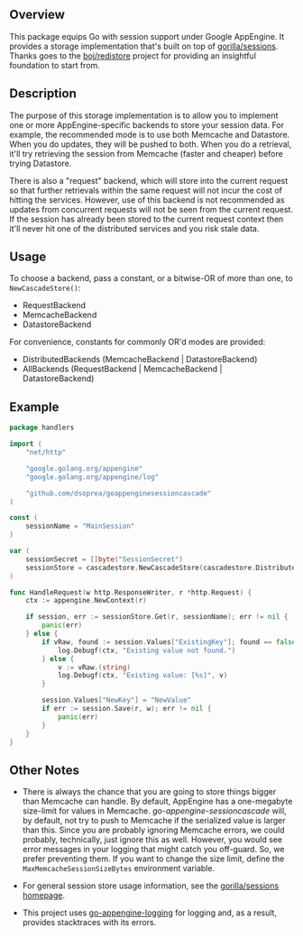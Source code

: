 ## Overview

This package equips Go with session support under Google AppEngine. It provides a storage implementation that's built on top of [gorilla/sessions](http://www.gorillatoolkit.org/pkg/sessions). Thanks goes to the [boj/redistore](https://github.com/boj/redistore) project for providing an insightful foundation to start from.


## Description

The purpose of this storage implementation is to allow you to implement one or more AppEngine-specific backends to store your session data. For example, the recommended mode is to use both Memcache and Datastore. When you do updates, they will be pushed to both. When you do a retrieval, it'll try retrieving the session from Memcache (faster and cheaper) before trying Datastore. 

There is also a "request" backend, which will store into the current request so that further retrievals within the same request will not incur the cost of hitting the services. However, use of this backend is not recommended as updates from concurrent requests will not be seen from the current request. If the session has already been stored to the current request context then it'll never hit one of the distributed services and you risk stale data.


## Usage

To choose a backend, pass a constant, or a bitwise-OR of more than one, to `NewCascadeStore()`:

- RequestBackend
- MemcacheBackend
- DatastoreBackend

For convenience, constants for commonly OR'd modes are provided:

- DistributedBackends (MemcacheBackend | DatastoreBackend)
- AllBackends (RequestBackend | MemcacheBackend | DatastoreBackend)


## Example

```go
package handlers

import (
    "net/http"

    "google.golang.org/appengine"
    "google.golang.org/appengine/log"

    "github.com/dsoprea/goappenginesessioncascade"
)

const (
    sessionName = "MainSession"
)

var (
    sessionSecret = []byte("SessionSecret")
    sessionStore = cascadestore.NewCascadeStore(cascadestore.DistributedBackends, sessionSecret)
)

func HandleRequest(w http.ResponseWriter, r *http.Request) {
    ctx := appengine.NewContext(r)

    if session, err := sessionStore.Get(r, sessionName); err != nil {
        panic(err)
    } else {
        if vRaw, found := session.Values["ExistingKey"]; found == false {
            log.Debugf(ctx, "Existing value not found.")
        } else {
            v := vRaw.(string)
            log.Debugf(ctx, "Existing value: [%s]", v)
        }

        session.Values["NewKey"] = "NewValue"
        if err := session.Save(r, w); err != nil {
            panic(err)
        }
    }
}
```


## Other Notes

- There is always the chance that you are going to store things bigger than Memcache can handle. By default, AppEngine has a one-megabyte size-limit for values in Memcache. *go-appengine-sessioncascade* will, by default, not try to push to Memcache if the serialized value is larger than this. Since you are probably ignoring Memcache errors, we could probably, technically, just ignore this as well. However, you would see error messages in your logging that might catch you off-guard. So, we prefer preventing them. If you want to change the size limit, define the `MaxMemcacheSessionSizeBytes` environment variable.

- For general session store usage information, see the [gorilla/sessions homepage](http://www.gorillatoolkit.org/pkg/sessions).
- This project uses [go-appengine-logging](https://github.com/dsoprea/go-appengine-logging) for logging and, as a result, provides stacktraces with its errors.
